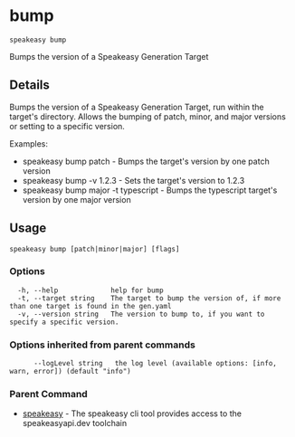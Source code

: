# bump  
`speakeasy bump`  


Bumps the version of a Speakeasy Generation Target  

## Details

Bumps the version of a Speakeasy Generation Target, run within the target's directory. Allows the bumping of patch, minor, and major versions or setting to a specific version.

Examples:

- speakeasy bump patch - Bumps the target's version by one patch version
- speakeasy bump -v 1.2.3 - Sets the target's version to 1.2.3
- speakeasy bump major -t typescript - Bumps the typescript target's version by one major version


## Usage

```
speakeasy bump [patch|minor|major] [flags]
```

### Options

```
  -h, --help             help for bump
  -t, --target string    The target to bump the version of, if more than one target is found in the gen.yaml
  -v, --version string   The version to bump to, if you want to specify a specific version.
```

### Options inherited from parent commands

```
      --logLevel string   the log level (available options: [info, warn, error]) (default "info")
```

### Parent Command

* [speakeasy](README.md)	 - The speakeasy cli tool provides access to the speakeasyapi.dev toolchain
